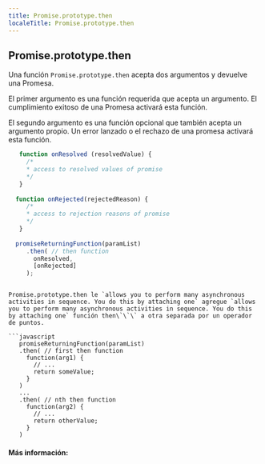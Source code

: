 ```yaml
---
title: Promise.prototype.then
localeTitle: Promise.prototype.then
---
```

## Promise.prototype.then

Una función `Promise.prototype.then` acepta dos argumentos y devuelve una Promesa.

El primer argumento es una función requerida que acepta un argumento. El cumplimiento exitoso de una Promesa activará esta función.

El segundo argumento es una función opcional que también acepta un argumento propio. Un error lanzado o el rechazo de una promesa activará esta función.

```javascript
   function onResolved (resolvedValue) { 
     /* 
     * access to resolved values of promise 
     */ 
   } 
 
  function onRejected(rejectedReason) { 
     /* 
     * access to rejection reasons of promise 
     */ 
   } 
 
  promiseReturningFunction(paramList) 
     .then( // then function 
       onResolved, 
       [onRejected] 
     ); 
 ``` 
```

Promise.prototype.then le `allows you to perform many asynchronous activities in sequence. You do this by attaching one` agregue `allows you to perform many asynchronous activities in sequence. You do this by attaching one` función then\`\`\` a otra separada por un operador de puntos.

```javascript
   promiseReturningFunction(paramList) 
   .then( // first then function 
     function(arg1) { 
       // ... 
       return someValue; 
     } 
   ) 
   ... 
   .then( // nth then function 
     function(arg2) { 
       // ... 
       return otherValue; 
     } 
   ) 
```

#### Más información: